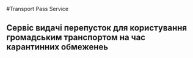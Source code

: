 #Transport Pass Service

## Сервіс видачі перепусток для користування громадським транспортом на час карантинних обмеженеь
